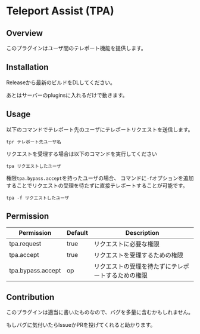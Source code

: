 # Teleport Assist (TPA)

## Overview

このプラグインはユーザ間のテレポート機能を提供します。

## Installation

Releaseから最新のビルドをDLしてください。

あとはサーバーのpluginsに入れるだけで動きます。

## Usage

以下のコマンドでテレポート先のユーザにテレポートリクエストを送信します。
```shell
tpr テレポート先ユーザ名
```

リクエストを受理する場合は以下のコマンドを実行してください
```shell
tpa リクエストしたユーザ
```

権限``tpa.bypass.accept``を持ったユーザの場合、
コマンドに``-f``オプションを追加することでリクエストの受理を待たずに直接テレポートすることが可能です。

```shell
tpa -f リクエストしたユーザ
```

## Permission

| Permission        | Default | Description               |
|-------------------|---------|---------------------------|
| tpa.request       | true    | リクエストに必要な権限               |
| tpa.accept        | true    | リクエストを受理するための権限           |
| tpa.bypass.accept | op      | リクエストの受理を待たずにテレポートするための権限 |


## Contribution

このプラグインは適当に書いたものなので、バグを多量に含むかもしれません。

もしバグに気付いたらIssueかPRを投げてくれると助かります。